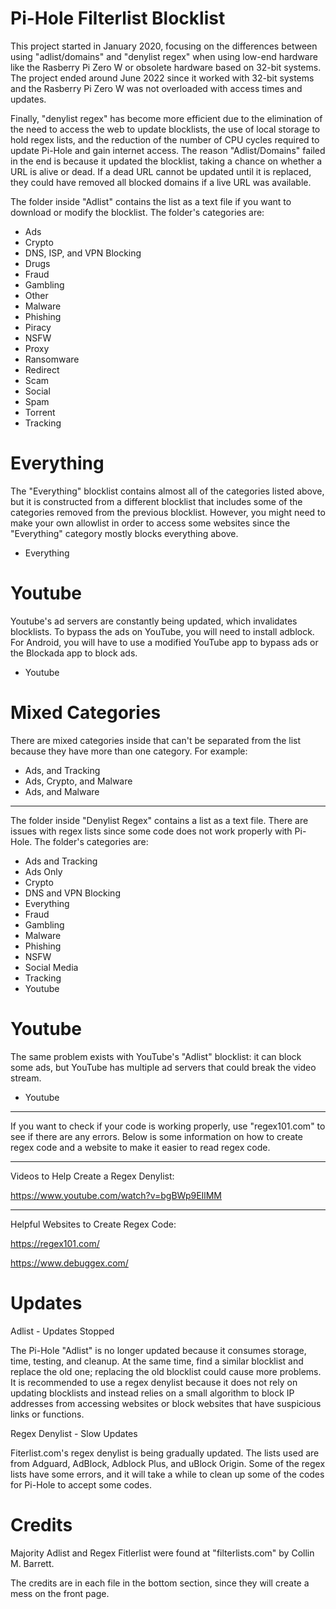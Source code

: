 # Pi-Hole Filterlist Blocklist


This project started in January 2020, focusing on the differences between using "adlist/domains" and "denylist regex" when using low-end hardware like the Rasberry Pi Zero W or obsolete hardware based on 32-bit systems. The project ended around June 2022 since it worked with 32-bit systems and the Rasberry Pi Zero W was not overloaded with access times and updates.

Finally, "denylist regex" has become more efficient due to the elimination of the need to access the web to update blocklists, the use of local storage to hold regex lists, and the reduction of the number of CPU cycles required to update Pi-Hole and gain internet access. The reason "Adlist/Domains" failed in the end is because it updated the blocklist, taking a chance on whether a URL is alive or dead. If a dead URL cannot be updated until it is replaced, they could have removed all blocked domains if a live URL was available.

The folder inside "Adlist" contains the list as a text file if you want to download or modify the blocklist. The folder's categories are:

- Ads
- Crypto
- DNS, ISP, and VPN Blocking
- Drugs
- Fraud
- Gambling
- Other
- Malware
- Phishing
- Piracy
- NSFW
- Proxy
- Ransomware
- Redirect
- Scam
- Social
- Spam
- Torrent
- Tracking


# Everything  


The "Everything" blocklist contains almost all of the categories listed above, but it is constructed from a different blocklist that includes some of the categories removed from the previous blocklist. However, you might need to make your own allowlist in order to access some websites since the "Everything" category mostly blocks everything above.

- Everything


# Youtube 

Youtube's ad servers are constantly being updated, which invalidates blocklists. To bypass the ads on YouTube, you will need to install adblock. For Android, you will have to use a modified YouTube app to bypass ads or the Blockada app to block ads.

- Youtube

# Mixed Categories  

There are mixed categories inside that can't be separated from the list because they have more than one category. For example:

- Ads, and Tracking 
- Ads, Crypto, and Malware
- Ads, and Malware

---------------------------------------------------------------------------------------------------------------------------------------------------------------------------------------------------------------------------------------------

The folder inside "Denylist Regex" contains a list as a text file. There are issues with regex lists since some code does not work properly with Pi-Hole. The folder's categories are:

- Ads and Tracking
- Ads Only
- Crypto
- DNS and VPN Blocking
- Everything
- Fraud
- Gambling
- Malware
- Phishing
- NSFW
- Social Media
- Tracking
- Youtube

# Youtube  

The same problem exists with YouTube's "Adlist" blocklist: it can block some ads, but YouTube has multiple ad servers that could break the video stream.

- Youtube

---------------------------------------------------------------------------------------------------------------------------------------------------------------------------------------------------------------------------------------------

If you want to check if your code is working properly, use "regex101.com" to see if there are any errors. Below is some information on how to create regex code and a website to make it easier to read regex code.

---------------------------------------------------------------------------------------------------------------------------------------------------------------------------------------------------------------------------------------------

Videos to Help Create a Regex Denylist: 

https://www.youtube.com/watch?v=bgBWp9EIlMM

---------------------------------------------------------------------------------------------------------------------------------------------------------------------------------------------------------------------------------------------

Helpful Websites to Create Regex Code:

https://regex101.com/

https://www.debuggex.com/


# Updates       

Adlist - Updates Stopped 

The Pi-Hole "Adlist" is no longer updated because it consumes storage, time, testing, and cleanup. At the same time, find a similar blocklist and replace the old one; replacing the old blocklist could cause more problems. It is recommended to use a regex denylist because it does not rely on updating blocklists and instead relies on a small algorithm to block IP addresses from accessing websites or block websites that have suspicious links or functions.

 
Regex Denylist - Slow Updates 
 
Fiterlist.com's regex denylist is being gradually updated. The lists used are from Adguard, AdBlock, Adblock Plus, and uBlock Origin. Some of the regex lists have some errors, and it will take a while to clean up some of the codes for Pi-Hole to accept some codes.

# Credits   


Majority Adlist and Regex Fitlerlist were found at "filterlists.com" by Collin M. Barrett.

The credits are in each file in the bottom section, since they will create a mess on the front page.
